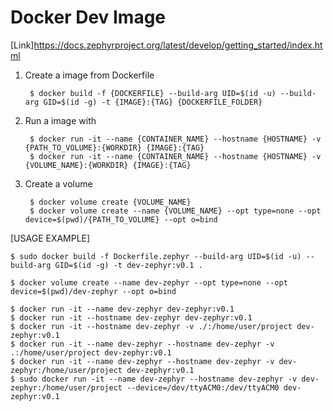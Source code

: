 
# Docker Dev Image

[Link]https://docs.zephyrproject.org/latest/develop/getting_started/index.html

1. Create a image from Dockerfile
        
        $ docker build -f {DOCKERFILE} --build-arg UID=$(id -u) --build-arg GID=$(id -g) -t {IMAGE}:{TAG} {DOCKERFILE_FOLDER}

2. Run a image with

        $ docker run -it --name {CONTAINER_NAME} --hostname {HOSTNAME} -v {PATH_TO_VOLUME}:{WORKDIR} {IMAGE}:{TAG}
        $ docker run -it --name {CONTAINER_NAME} --hostname {HOSTNAME} -v {VOLUME_NAME}:{WORKDIR} {IMAGE}:{TAG}

3. Create a volume
        
        $ docker volume create {VOLUME_NAME}
        $ docker volume create --name {VOLUME_NAME} --opt type=none --opt device=$(pwd)/{PATH_TO_VOLUME} --opt o=bind

[USAGE EXAMPLE]

    $ sudo docker build -f Dockerfile.zephyr --build-arg UID=$(id -u) --build-arg GID=$(id -g) -t dev-zephyr:v0.1 .
    
    $ docker volume create --name dev-zephyr --opt type=none --opt device=$(pwd)/dev-zephyr --opt o=bind

    $ docker run -it --name dev-zephyr dev-zephyr:v0.1
    $ docker run -it --hostname dev-zephyr dev-zephyr:v0.1
    $ docker run -it --hostname dev-zephyr -v ./:/home/user/project dev-zephyr:v0.1
    $ docker run -it --name dev-zephyr --hostname dev-zephyr -v .:/home/user/project dev-zephyr:v0.1
    $ docker run -it --name dev-zephyr --hostname dev-zephyr -v dev-zephyr:/home/user/project dev-zephyr:v0.1
    $ sudo docker run -it --name dev-zephyr --hostname dev-zephyr -v dev-zephyr:/home/user/project --device=/dev/ttyACM0:/dev/ttyACM0 dev-zephyr:v0.1